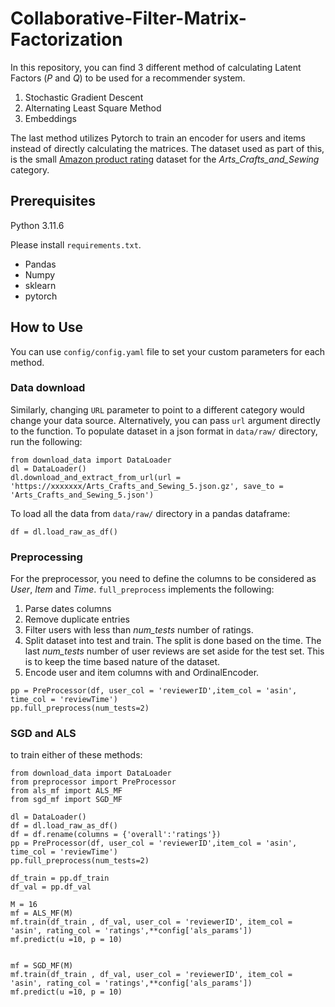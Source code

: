 # Collaborative-Filter-Matrix-Factorization

In this repository, you can find 3 different method of calculating Latent Factors ($P$ and $Q$) to be used for a recommender system.
1. Stochastic Gradient Descent
2. Alternating Least Square Method
3. Embeddings

The last method utilizes Pytorch to train an encoder for users and items instead of directly calculating the matrices.
The dataset used as part of this, is the small [Amazon product rating](https://cseweb.ucsd.edu/~jmcauley/datasets/amazon_v2/) dataset for the *Arts_Crafts_and_Sewing* category. 

## Prerequisites

Python 3.11.6

Please install `requirements.txt`. 
- Pandas
- Numpy
- sklearn
- pytorch


## How to Use

You can use `config/config.yaml` file to set your custom parameters for each method. 

### Data download
Similarly, changing `URL` parameter to point to a different category would change your data source. Alternatively, you can pass `url` argument directly to the function.
To populate dataset in a json format in `data/raw/` directory, run the following: 
```
from download_data import DataLoader
dl = DataLoader()
dl.download_and_extract_from_url(url = 'https://xxxxxxx/Arts_Crafts_and_Sewing_5.json.gz', save_to = 'Arts_Crafts_and_Sewing_5.json')
``` 

To load all the data from `data/raw/` directory in a pandas dataframe: 
```
df = dl.load_raw_as_df()
```

### Preprocessing
For the preprocessor, you need to define the columns to be considered as *User*, *Item* and *Time*. 
`full_preprocess` implements the following: 
1. Parse dates columns
2. Remove duplicate entries
3. Filter users with less than *num_tests* number of ratings.
4. Split dataset into test and train. The split is done based on the time. The last *num_tests* number of user reviews are set aside for the test set. This is to keep the time based nature of the dataset. 
5. Encode user and item columns with and OrdinalEncoder.

```
pp = PreProcessor(df, user_col = 'reviewerID',item_col = 'asin', time_col = 'reviewTime')
pp.full_preprocess(num_tests=2)
```

### SGD and ALS
to train either of these methods: 
```
from download_data import DataLoader
from preprocessor import PreProcessor
from als_mf import ALS_MF
from sgd_mf import SGD_MF

dl = DataLoader()
df = dl.load_raw_as_df()
df = df.rename(columns = {'overall':'ratings'})
pp = PreProcessor(df, user_col = 'reviewerID',item_col = 'asin', time_col = 'reviewTime')
pp.full_preprocess(num_tests=2)

df_train = pp.df_train
df_val = pp.df_val

M = 16
mf = ALS_MF(M)
mf.train(df_train , df_val, user_col = 'reviewerID', item_col = 'asin', rating_col = 'ratings',**config['als_params'])
mf.predict(u =10, p = 10)


mf = SGD_MF(M)
mf.train(df_train , df_val, user_col = 'reviewerID', item_col = 'asin', rating_col = 'ratings',**config['als_params'])
mf.predict(u =10, p = 10)
```
